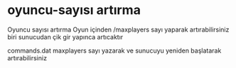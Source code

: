 # oyuncu-sayısı artırma

Oyuncu sayısı artırma
Oyun içinden /maxplayers sayı yaparak artırabilirsiniz biri sunucudan çik gir yapınca artıcaktır

commands.dat maxplayers sayı yazarak ve sunucuyu yeniden başlatarak artırabilirsiniz 
